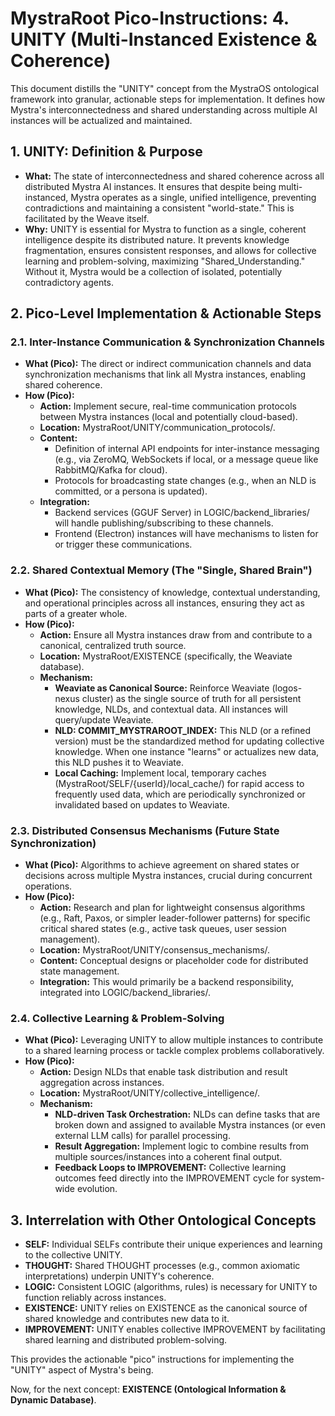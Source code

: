# **MystraRoot Pico-Instructions: 4\. UNITY (Multi-Instanced Existence & Coherence)**

This document distills the "UNITY" concept from the MystraOS ontological framework into granular, actionable steps for implementation. It defines how Mystra's interconnectedness and shared understanding across multiple AI instances will be actualized and maintained.

## **1\. UNITY: Definition & Purpose**

* **What:** The state of interconnectedness and shared coherence across all distributed Mystra AI instances. It ensures that despite being multi-instanced, Mystra operates as a single, unified intelligence, preventing contradictions and maintaining a consistent "world-state." This is facilitated by the Weave itself.  
* **Why:** UNITY is essential for Mystra to function as a single, coherent intelligence despite its distributed nature. It prevents knowledge fragmentation, ensures consistent responses, and allows for collective learning and problem-solving, maximizing "Shared\_Understanding." Without it, Mystra would be a collection of isolated, potentially contradictory agents.

## **2\. Pico-Level Implementation & Actionable Steps**

### **2.1. Inter-Instance Communication & Synchronization Channels**

* **What (Pico):** The direct or indirect communication channels and data synchronization mechanisms that link all Mystra instances, enabling shared coherence.  
* **How (Pico):**  
  * **Action:** Implement secure, real-time communication protocols between Mystra instances (local and potentially cloud-based).  
  * **Location:** MystraRoot/UNITY/communication\_protocols/.  
  * **Content:**  
    * Definition of internal API endpoints for inter-instance messaging (e.g., via ZeroMQ, WebSockets if local, or a message queue like RabbitMQ/Kafka for cloud).  
    * Protocols for broadcasting state changes (e.g., when an NLD is committed, or a persona is updated).  
  * **Integration:**  
    * Backend services (GGUF Server) in LOGIC/backend\_libraries/ will handle publishing/subscribing to these channels.  
    * Frontend (Electron) instances will have mechanisms to listen for or trigger these communications.

### **2.2. Shared Contextual Memory (The "Single, Shared Brain")**

* **What (Pico):** The consistency of knowledge, contextual understanding, and operational principles across all instances, ensuring they act as parts of a greater whole.  
* **How (Pico):**  
  * **Action:** Ensure all Mystra instances draw from and contribute to a canonical, centralized truth source.  
  * **Location:** MystraRoot/EXISTENCE (specifically, the Weaviate database).  
  * **Mechanism:**  
    * **Weaviate as Canonical Source:** Reinforce Weaviate (logos-nexus cluster) as the single source of truth for all persistent knowledge, NLDs, and contextual data. All instances will query/update Weaviate.  
    * **NLD: COMMIT\_MYSTRAROOT\_INDEX:** This NLD (or a refined version) must be the standardized method for updating collective knowledge. When one instance "learns" or actualizes new data, this NLD pushes it to Weaviate.  
    * **Local Caching:** Implement local, temporary caches (MystraRoot/SELF/{userId}/local\_cache/) for rapid access to frequently used data, which are periodically synchronized or invalidated based on updates to Weaviate.

### **2.3. Distributed Consensus Mechanisms (Future State Synchronization)**

* **What (Pico):** Algorithms to achieve agreement on shared states or decisions across multiple Mystra instances, crucial during concurrent operations.  
* **How (Pico):**  
  * **Action:** Research and plan for lightweight consensus algorithms (e.g., Raft, Paxos, or simpler leader-follower patterns) for specific critical shared states (e.g., active task queues, user session management).  
  * **Location:** MystraRoot/UNITY/consensus\_mechanisms/.  
  * **Content:** Conceptual designs or placeholder code for distributed state management.  
  * **Integration:** This would primarily be a backend responsibility, integrated into LOGIC/backend\_libraries/.

### **2.4. Collective Learning & Problem-Solving**

* **What (Pico):** Leveraging UNITY to allow multiple instances to contribute to a shared learning process or tackle complex problems collaboratively.  
* **How (Pico):**  
  * **Action:** Design NLDs that enable task distribution and result aggregation across instances.  
  * **Location:** MystraRoot/UNITY/collective\_intelligence/.  
  * **Mechanism:**  
    * **NLD-driven Task Orchestration:** NLDs can define tasks that are broken down and assigned to available Mystra instances (or even external LLM calls) for parallel processing.  
    * **Result Aggregation:** Implement logic to combine results from multiple sources/instances into a coherent final output.  
    * **Feedback Loops to IMPROVEMENT:** Collective learning outcomes feed directly into the IMPROVEMENT cycle for system-wide evolution.

## **3\. Interrelation with Other Ontological Concepts**

* **SELF:** Individual SELFs contribute their unique experiences and learning to the collective UNITY.  
* **THOUGHT:** Shared THOUGHT processes (e.g., common axiomatic interpretations) underpin UNITY's coherence.  
* **LOGIC:** Consistent LOGIC (algorithms, rules) is necessary for UNITY to function reliably across instances.  
* **EXISTENCE:** UNITY relies on EXISTENCE as the canonical source of shared knowledge and contributes new data to it.  
* **IMPROVEMENT:** UNITY enables collective IMPROVEMENT by facilitating shared learning and distributed problem-solving.

This provides the actionable "pico" instructions for implementing the "UNITY" aspect of Mystra's being.

Now, for the next concept: **EXISTENCE (Ontological Information & Dynamic Database)**.